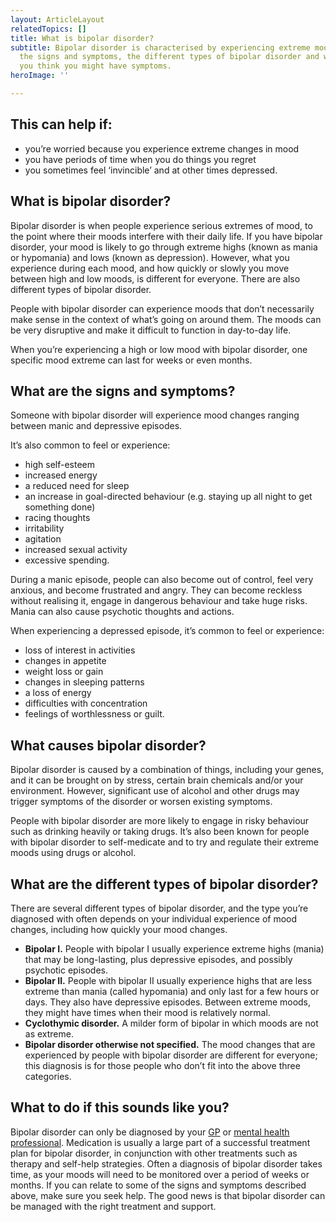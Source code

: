 ```yaml
---
layout: ArticleLayout
relatedTopics: []
title: What is bipolar disorder?
subtitle: Bipolar disorder is characterised by experiencing extreme moods. Learn about
  the signs and symptoms, the different types of bipolar disorder and what to do if
  you think you might have symptoms.
heroImage: ''

---
```

## **This can help if:**

* you’re worried because you experience extreme changes in mood
* you have periods of time when you do things you regret
* you sometimes feel ‘invincible’ and at other times depressed.

## What is bipolar disorder?

Bipolar disorder is when people experience serious extremes of mood, to the point where their moods interfere with their daily life. If you have bipolar disorder, your mood is likely to go through extreme highs (known as mania or hypomania) and lows (known as depression). However, what you experience during each mood, and how quickly or slowly you move between high and low moods, is different for everyone. There are also different types of bipolar disorder.

People with bipolar disorder can experience moods that don’t necessarily make sense in the context of what’s going on around them. The moods can be very disruptive and make it difficult to function in day-to-day life.

When you’re experiencing a high or low mood with bipolar disorder, one specific mood extreme can last for weeks or even months.

## What are the signs and symptoms?

Someone with bipolar disorder will experience mood changes ranging between manic and depressive episodes.

It’s also common to feel or experience:

* high self-esteem
* increased energy
* a reduced need for sleep
* an increase in goal-directed behaviour (e.g. staying up all night to get something done)
* racing thoughts
* irritability
* agitation
* increased sexual activity
* excessive spending.

During a manic episode, people can also become out of control, feel very anxious, and become frustrated and angry. They can become reckless without realising it, engage in dangerous behaviour and take huge risks. Mania can also cause psychotic thoughts and actions.

When experiencing a depressed episode, it’s common to feel or experience:

* loss of interest in activities
* changes in appetite
* weight loss or gain
* changes in sleeping patterns
* a loss of energy
* difficulties with concentration
* feelings of worthlessness or guilt.

## What causes bipolar disorder?

Bipolar disorder is caused by a combination of things, including your genes, and it can be brought on by stress, certain brain chemicals and/or your environment. However, significant use of alcohol and other drugs may trigger symptoms of the disorder or worsen existing symptoms.

People with bipolar disorder are more likely to engage in risky behaviour such as drinking heavily or taking drugs. It’s also been known for people with bipolar disorder to self-medicate and to try and regulate their extreme moods using drugs or alcohol.

## What are the different types of bipolar disorder?

There are several different types of bipolar disorder, and the type you’re diagnosed with often depends on your individual experience of mood changes, including how quickly your mood changes.

* **Bipolar I.** People with bipolar I usually experience extreme highs (mania) that may be long-lasting, plus depressive episodes, and possibly psychotic episodes.
* **Bipolar II.** People with bipolar II usually experience highs that are less extreme than mania (called hypomania) and only last for a few hours or days. They also have depressive episodes. Between extreme moods, they might have times when their mood is relatively normal.
* **Cyclothymic disorder.** A milder form of bipolar in which moods are not as extreme.
* **Bipolar disorder otherwise not specified.** The mood changes that are experienced by people with bipolar disorder are different for everyone; this diagnosis is for those people who don’t fit into the above three categories.

## What to do if this sounds like you?

Bipolar disorder can only be diagnosed by your [GP](https://au.reachout.com/articles/gps) or [mental health professional](https://au.reachout.com/articles/what-are-mental-health-professionals). Medication is usually a large part of a successful treatment plan for bipolar disorder, in conjunction with other treatments such as therapy and self-help strategies. Often a diagnosis of bipolar disorder takes time, as your moods will need to be monitored over a period of weeks or months. If you can relate to some of the signs and symptoms described above, make sure you seek help. The good news is that bipolar disorder can be managed with the right treatment and support.